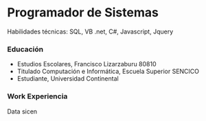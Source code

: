# Programador de Sistemas
Habilidades técnicas: SQL, VB .net, C#, Javascript, Jquery
### Educación
- Estudios Escolares, Francisco Lizarzaburu 80810
- Titulado Computación e Informática, Escuela Superior SENCICO 
- Estudiante, Universidad Continental

### Work Experiencia
Data sicen
